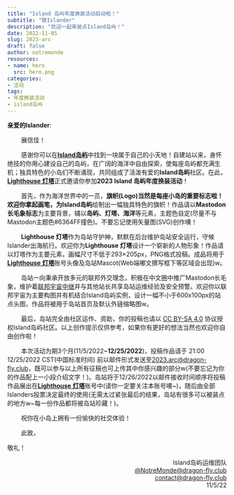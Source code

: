 ```yaml
---
title: "Island 岛屿年度换装活动启动啦！"
subtitle: "致Islander"
description: "欢迎一起来装点Island岛屿！"
date: 2022-11-05
slug: 2023-arc
draft: false
author: notremonde
resources:
- name: hero
  src: hero.png
categories:
- 活动
tags:
- 年度换装活动
- island岛屿
---
```



**亲爱的Islander**:

        展信佳！

        感谢你可以在[**Island岛屿**](https://mast.dragon-fly.club)中找到一块属于自己的小天地！自建站以来，身怀绝技的你用心建设自己的岛屿，在广阔的海洋中自由探索，使每座岛屿都充满生机；独具特色的小岛们不断涌现，共同组成了活泼有爱的**Island岛屿**社区。在此，[**Lighthouse 灯塔**](https://mast.dragon-fly.club/@NotreMonde)正式邀请你参加**2023 Island 岛屿年度换装活动**！

        首先，作为海洋世界中的一员，**旗帜(Logo)**当然是每座小岛的重要标志啦！欢迎你拿起画笔，为**Island岛屿**绘制出一幅独具特色的旗帜！作品请以**Mastodon长毛象标志**为主要背景，辅以**岛屿、灯塔、海洋**等元素，主题色自定(尽量不与Mastodon主题色#6364FF撞色)。不要忘记使用矢量图(SVG)创作噢！

        **Lighthouse 灯塔**作为岛站守护神，默默在后台维护岛站安全运行，守候Islander出海航行。欢迎你为**Lighthouse 灯塔**设计一个崭新的人物形象！作品请以灯塔作为主要元素，画幅尺寸不低于293×205px，PNG格式投稿。成品将用于[**Lighthouse 灯塔**](https://mast.dragon-fly.club/@NotreMonde)账号头像及岛站Mascot(Web端嘟文撰写框下等区域会出现)w。

        岛站一向秉承开放多元的联邦外交理念，积极在中文圈中推广Mastodon长毛象，维护着[联邦宇宙中继](https://relay.dragon-fly.club/)并与其他站长共享岛站运维经验及安全预警。欢迎你以联邦宇宙为主要构图并有机结合Island岛屿实例，设计一幅不小于600x100px的站点头图，作品将被用于岛站首页及默认外链缩略图w。

        最后，岛站完全由社区运作、资助，你的投稿也请以 [CC BY-SA 4.0](https://creativecommons.org/licenses/by-sa/4.0/) 协议授权Island岛屿社区。以上创作提示仅供参考，如果你有更好的想法当然也欢迎你自由创作啦！

        本次活动为期3个月(11/5/2022~**12/25/2022**)，投稿作品请于 21:00 12/25/2022 CST(中国标准时间) 前以邮件形式发送至[2023.arc@dragon-fly.club](mailto:2023.arc@dragon-fly.club)，既可以参与以上所有征稿也可上传其中你感兴趣的部分w(不要忘记为你的作品配上一小段介绍文字！)。岛站将于12/26/2022以邮件接收时间顺序将投稿作品展出在[**Lighthouse 灯塔**](https://mast.dragon-fly.club/@NotreMonde)账号中(请你一定要关注本账号噢~)，随后由全部Islanders投票决定最终的使用(无需太过紧张最后的结果，岛站有很多可以被装点的地方w~每一份作品都将被岛站珍藏！)。

        祝你在小岛上拥有一份愉快的社交体验！

        此致，

敬礼！

<div style="text-align:right">
Island岛屿运维团队<br><a href="https://mast.dragon-fly.club/@NotreMonde" target="_blank">@NotreMonde@dragon-fly.club</a><br><a href="mailto:contact@dragon-fly.club">contact@dragon-fly.club</a><br>11/5/22
</div>